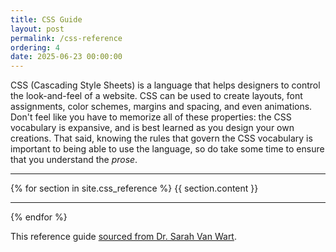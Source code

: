 ```yaml
---
title: CSS Guide
layout: post
permalink: /css-reference
ordering: 4
date: 2025-06-23 00:00:00
---
```


CSS (Cascading Style Sheets) is a language that helps designers to control the look-and-feel of a website. CSS can be used to create layouts, font assignments, color schemes, margins and spacing, and even animations. Don't feel like you have to memorize all of these properties: the CSS vocabulary is expansive, and is best learned as you design your own creations. That said, knowing the rules that govern the CSS vocabulary is important to being able to use the language, so do take some time to ensure that you understand the *prose*.

---

{% for section in site.css_reference %}
{{ section.content }}

---

{% endfor %}

This reference guide [sourced from Dr. Sarah Van Wart](https://github.com/cs396-web-dev).
